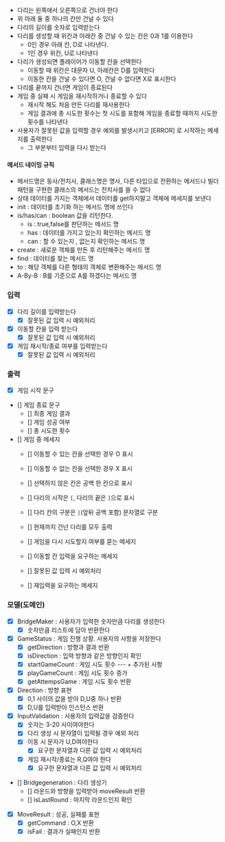 - 다리는 왼쪽에서 오른쪽으로 건너야 한다
- 위 아래 둘 중 하나의 칸만 건널 수 있다
- 다리의 길이를 숫자로 입력받는다
- 다리를 생성할 때 위칸과 아래칸 중 건널 수 있는 칸은 0과 1를 이용한다
  - 0인 경우 아래 칸, D로 나타낸다.
  - 1인 경우 위칸, U로 나타낸다
- 다리가 생성되면 플레이어가 이동할 칸을 선택한다
  - 이동할 때 위칸은 대문자 U, 아래칸은 D를 입력한다
  - 이동한 칸을 건널 수 있다면 O, 건널 수 없다면 X로 표시한다
- 다리를 끝까지 건너면 게임이 종료된다
- 게임 중 실패 시 게임을 재시작하거나 종료할 수 있다
  - 재시작 해도 처음 만든 다리를 재사용한다
  - 게임 결과에 총 시도한 횟수는 첫 시도를 포함해 게임을 종료할 때까지 시도한 횟수를 나타낸다
- 사용자가 잘못된 값을 입력할 경우 예외를 발생시키고 [ERROR] 로 시작하는 메세지를 출력한다
  - 그 부분부터 입력을 다시 받는다

#### 메서드 네이밍 규칙
- 메서드명은 동사/전치사, 클래스명은 명사, 다른 타입으로 전환하는 메서드나 빌더 패턴을 구현한 클래스의 메서드는 전치사를 쓸 수 없다
- 상태 데이터를 가지는 객체에서 데이터를 get하지말고 객체에 메세지를 보낸다
- init : 데이터를 초기화 하는 메서드 명에 쓰인다
- is/has/can : boolean 값을 리턴한다. 
  - is : true,false를 판단하는 메서드 명
  - has : 데이터를 가지고 있는지 확인하는 메서드 명
  - can : 할 수 있는지 , 없는지 확인하는 메서드 명
- create : 새로운 객체를 만든 후 리턴해주는 메서드 명
- find : 데이터를 찾는 메서드 명
- to : 해당 객체를 다른 형태의 객체로 변환해주는 메서드 명
- A-By-B : B를 기준으로 A를 하겠다는 메서드 명

### 입력
- [x] 다리 길이를 입력받는다
  - [x] 잘못된 값 입력 시 예외처리
- [x] 이동할 칸을 입력 받는다
  - [x] 잘못된 값 입력 시 예외처리
- [x] 게임 재시작/종료 여부를 입력받는다
  - [x] 잘못된 값 입력 시 예외처리
### 출력
- [x] 게임 시작 문구
- [] 게임 종료 문구
  - [] 최종 게임 결과
  - [] 게임 성공 여부
  - [] 총 시도한 횟수
- [] 게임 중 메세지
  - [] 이동할 수 있는 칸을 선택한 경우 O 표시
  - [] 이동할 수 없는 칸을 선택한 경우 X 표시
  - [] 선택하지 않은 칸은 공백 한 칸으로 표시

  - [] 다리의 시작은 `[`, 다리의 끝은 `]`으로 표시
  - [] 다리 칸의 구분은 ` | `(앞뒤 공백 포함) 문자열로 구분
  - [] 현재까지 건넌 다리를 모두 출력
  - [] 게임을 다시 시도할지 여부를 묻는 메세지
  - [] 이동할 칸 입력을 요구하는 메세지
  - [] 잘못된 값 입력 시 예외처리
  - [] 재입력을 요구하는 메세지
### 모델(도메인)
- [x] BridgeMaker : 사용자가 입력한 숫자만큼 다리를 생성한다
  - [x] 숫자만큼 리스트에 담아 반환한다
- [x] GameStatus : 게임 진행 상황. 사용자의 사항을 저장한다
  - [x] getDirection : 방향과 결과 반환
  - [x] isDirection : 입력 방향과 같은 방향인지 확인
  - [x] startGameCount : 게임 시도 횟수
  --- + 추가된 사항
  - [x] playGameCount : 게임 시도 횟수 증가
  - [x] getAttempsGame : 게임 시도 횟수 반환
- [x] Direction : 방향 표현
  - [x] 0,1 사이의 값을 받아 D,U중 하나 반환
  - [x] D,U를 입력받아 인스턴스 반환
- [x] InputValidation : 사용자의 입력값을 검증한다
  - [x] 숫자는 3-20 사이여야한다
  - [x] 다리 생성 시 문자열이 입력될 경우 예외 처리
  - [x] 이동 시 문자가 U,D여야한다
    - [x] 요구한 문자열과 다른 값 입력 시 예외처리
  - [x] 게임 재시작/종료는 R,Q여야 한다
    - [x] 요구한 문자열과 다른 값 입력 시 예외처리
- [] Bridgegeneration : 다리 생성기
  - [] 라운드와 방향을 입력받아 moveResult 반환
  - [] isLastRound : 마지막 라운드인지 확인
- [x] MoveResult : 성공, 실패를 표현
  - [x] getCommand : O,X 반환
  - [x] isFail : 결과가 실패인지 반환
